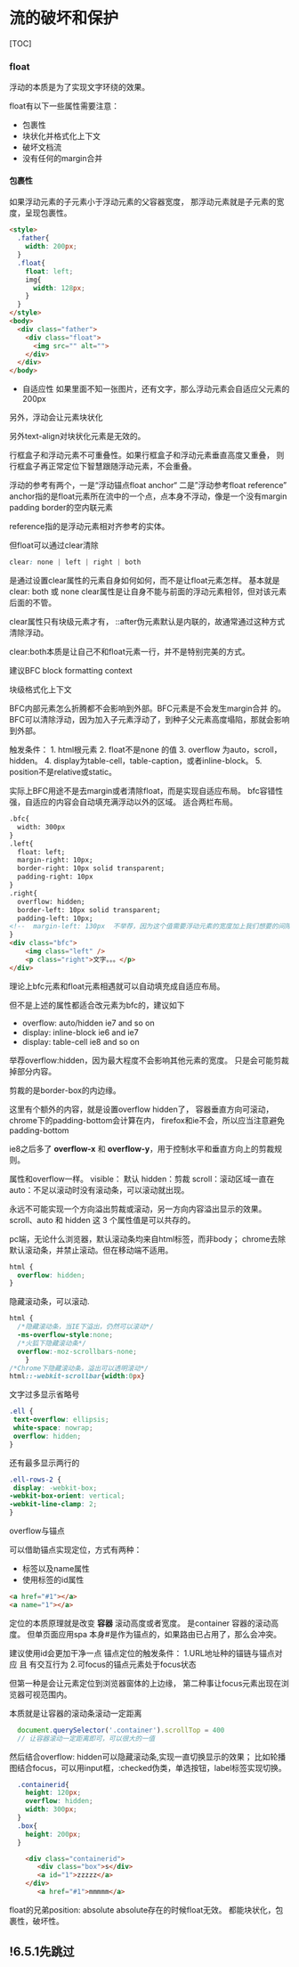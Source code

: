 # 流的破坏和保护

[TOC]

### float
浮动的本质是为了实现文字环绕的效果。

float有以下一些属性需要注意：
- 包裹性
- 块状化并格式化上下文
- 破坏文档流
- 没有任何的margin合并

#### 包裹性
如果浮动元素的子元素小于浮动元素的父容器宽度，
那浮动元素就是子元素的宽度，呈现包裹性。
```html
<style>
  .father{
    width: 200px;
  }
  .float{
    float: left;
    img{
      width: 128px;  
    }
  }
</style>
<body>
  <div class="father">
    <div class="float">
      <img src="" alt=""> 
    </div>
  </div>
</body>
```

- 自适应性 
如果里面不知一张图片，还有文字，那么浮动元素会自适应父元素的200px

另外，浮动会让元素块状化

另外text-align对块状化元素是无效的。

行框盒子和浮动元素不可重叠性。如果行框盒子和浮动元素垂直高度又重叠，
则行框盒子再正常定位下智慧跟随浮动元素，不会重叠。

浮动的参考有两个，一是“浮动锚点float anchor“ 二是”浮动参考float reference”
anchor指的是float元素所在流中的一个点，点本身不浮动，像是一个没有margin padding border的空内联元素

reference指的是浮动元素相对齐参考的实体。

但float可以通过clear清除

```css
clear: none | left | right | both
```
是通过设置clear属性的元素自身如何如何，而不是让float元素怎样。
基本就是clear: both 或 none
clear属性是让自身不能与前面的浮动元素相邻，但对该元素后面的不管。

clear属性只有块级元素才有， ::after伪元素默认是内联的，故通常通过这种方式清除浮动。

clear:both本质是让自己不和float元素一行，并不是特别完美的方式。

建议BFC block formatting context

块级格式化上下文

BFC内部元素怎么折腾都不会影响到外部。BFC元素是不会发生margin合并 的。
BFC可以清除浮动，因为加入子元素浮动了，到种子父元素高度塌陷，那就会影响到外部。

触发条件：
    1. html根元素
    2. float不是none 的值
    3. overflow 为auto，scroll，hidden。
    4. display为table-cell，table-caption，或者inline-block。
    5. position不是relative或static。
    
实际上BFC用途不是去margin或者清除float，而是实现自适应布局。
bfc容错性强，自适应的内容会自动填充满浮动以外的区域。
适合两栏布局。

```html
.bfc{
  width: 300px
}
.left{
  float: left;
  margin-right: 10px;
  border-right: 10px solid transparent;
  padding-right: 10px
}
.right{
  overflow: hidden;
  border-left: 10px solid transparent;
  padding-left: 10px;
<!--  margin-left: 130px  不举荐，因为这个值需要浮动元素的宽度加上我们想要的间隙值，每次改都要计算-->
}
<div class="bfc">
    <img class="left" />
    <p class="right">文字。。。</p>  
</div>
```
理论上bfc元素和float元素相遇就可以自动填充成自适应布局。

但不是上述的属性都适合改元素为bfc的，建议如下
- overflow: auto/hidden ie7 and so on
- display: inline-block ie6 and ie7
- display: table-cell ie8 and so on

举荐overflow:hidden，因为最大程度不会影响其他元素的宽度。
只是会可能剪裁掉部分内容。

剪裁的是border-box的内边缘。

这里有个额外的内容，就是设置overflow hidden了，
容器垂直方向可滚动，chrome下的padding-bottom会计算在内，
firefox和ie不会，所以应当注意避免padding-bottom

ie8之后多了 **overflow-x** 和 **overflow-y**，用于控制水平和垂直方向上的剪裁规则。

属性和overflow一样。
visible： 默认
hidden：剪裁
scroll：滚动区域一直在
auto：不足以滚动时没有滚动条，可以滚动就出现。

永远不可能实现一个方向溢出剪裁或滚动，另一方向内容溢出显示的效果。
scroll、auto 和 hidden 这 3 个属性值是可以共存的。

pc端，无论什么浏览器，默认滚动条均来自html标签，而非body；
chrome去除默认滚动条，并禁止滚动。但在移动端不适用。
```css
html { 
  overflow: hidden; 
} 
```
隐藏滚动条，可以滚动.
```css
html {
  /*隐藏滚动条，当IE下溢出，仍然可以滚动*/
  -ms-overflow-style:none;
  /*火狐下隐藏滚动条*/
  overflow:-moz-scrollbars-none;
    }
/*Chrome下隐藏滚动条，溢出可以透明滚动*/
html::-webkit-scrollbar{width:0px}
```

文字过多显示省略号
```css
.ell {
 text-overflow: ellipsis;
 white-space: nowrap;
 overflow: hidden;
} 
```

还有最多显示两行的
```css
.ell-rows-2 {
 display: -webkit-box;
-webkit-box-orient: vertical;
-webkit-line-clamp: 2;
} 
```

overflow与锚点

可以借助锚点实现定位，方式有两种：
- <a>标签以及name属性
- 使用标签的id属性 
```html
<a href="#1"></a>
<a name="1"></a>
```
定位的本质原理就是改变 **容器** 滚动高度或者宽度。
是container 容器的滚动高度。
但单页面应用spa
本身#是作为锚点的，如果路由已占用了，那么会冲突。

建议使用id会更加干净一点
锚点定位的触发条件：
1.URL地址种的锚链与锚点对应  且  有交互行为
2.可focus的锚点元素处于focus状态

但第一种是会让元素定位到浏览器窗体的上边缘，
第二种事让focus元素出现在浏览器可视范围内。

本质就是让容器的滚动条滚动一定距离
```javascript
  document.querySelector('.container').scrollTop = 400
  // 让容器滚动一定距离即可，可以很大的一值
```
然后结合overflow: hidden可以隐藏滚动条,实现一直切换显示的效果；
比如轮播图结合focus，可以用input框，:checked伪类，单选按钮，label标签实现切换。

```css
  .containerid{
    height: 120px;
    overflow: hidden;
    width: 300px;
  }
  .box{
    height: 200px;
  }
```
```html
    <div class="containerid">
       <div class="box">s</div>
       <a id="1">zzzzz</a>
    </div>
       <a href="#1">mmmmm</a>
```

float的兄弟position: absolute
absolute存在的时候float无效。
都能块状化，包裹性，破坏性。


## !6.5.1先跳过

